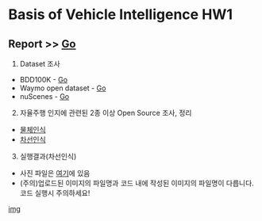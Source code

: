 # Basis of Vehicle Intelligence HW1
 Report >> [Go](https://github.com/ShimHyerin/2021-VehicleIntelligence/blob/main/HW1/차량지능기초%20과제1(20191620).pdf)
---
1. Dataset 조사
- BDD100K - [Go](https://bdd-data.berkeley.edu/)
- Waymo open dataset - [Go](https://waymo.com/open/)
- nuScenes - [Go](https://www.nuscenes.org/)

2. 자율주행 인지에 관련된 2종 이상 Open Source 조사, 정리
- [물체인식](https://github.com/ShimHyerin/2021-VehicleIntelligence/tree/main/HW1/ObjectDetection)
- [차선인식](https://github.com/ShimHyerin/2021-VehicleIntelligence/tree/main/HW1/LaneDetection)

3. 실행결과(차선인식)
- 사진 파일은 [여기](https://github.com/ShimHyerin/2021-VehicleIntelligence/tree/main/HW1/LaneDetection)에 있음
- (주의)업로드된 이미지의 파일명과 코드 내에 작성된 이미지의 파일명이 다릅니다. 코드 실행시 주의하세요!

[img](https://github.com/ShimHyerin/2021-VehicleIntelligence/blob/main/HW1/LaneDetection/pic4.jpg?raw=true)
